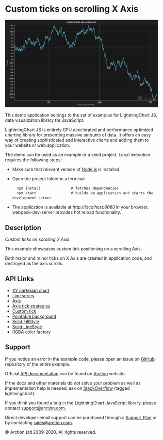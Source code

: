 # Custom ticks on scrolling X Axis

![Custom ticks on scrolling X Axis](customTicksScrolling.png)

This demo application belongs to the set of examples for LightningChart JS, data visualization library for JavaScript.

LightningChart JS is entirely GPU accelerated and performance optimized charting library for presenting massive amounts of data. It offers an easy way of creating sophisticated and interactive charts and adding them to your website or web application.

The demo can be used as an example or a seed project. Local execution requires the following steps:

- Make sure that relevant version of [Node.js](https://nodejs.org/en/download/) is installed
- Open the project folder in a terminal:

        npm install              # fetches dependencies
        npm start                # builds an application and starts the development server

- The application is available at *http://localhost:8080* in your browser, webpack-dev-server provides hot reload functionality.


## Description

*Custom ticks on scrolling X Axis*

This example showcases custom tick positioning on a scrolling Axis.

Both major and minor ticks on X Axis are created in application code, and destroyed as the axis scrolls.


## API Links

* [XY cartesian chart]
* [Line series]
* [Axis]
* [Axis tick strategies]
* [Custom tick]
* [Pointable background]
* [Solid FillStyle]
* [Solid LineStyle]
* [RGBA color factory]


## Support

If you notice an error in the example code, please open an issue on [GitHub][0] repository of the entire example.

Official [API documentation][1] can be found on [Arction][2] website.

If the docs and other materials do not solve your problem as well as implementation help is needed, ask on [StackOverflow][3] (tagged lightningchart).

If you think you found a bug in the LightningChart JavaScript library, please contact support@arction.com.

Direct developer email support can be purchased through a [Support Plan][4] or by contacting sales@arction.com.

[0]: https://github.com/Arction/
[1]: https://www.arction.com/lightningchart-js-api-documentation/
[2]: https://www.arction.com
[3]: https://stackoverflow.com/questions/tagged/lightningchart
[4]: https://www.arction.com/support-services/

© Arction Ltd 2009-2020. All rights reserved.


[XY cartesian chart]: https://www.arction.com/lightningchart-js-api-documentation/v2.2.0/classes/chartxy.html
[Line series]: https://www.arction.com/lightningchart-js-api-documentation/v2.2.0/classes/lineseries.html
[Axis]: https://www.arction.com/lightningchart-js-api-documentation/v2.2.0/classes/axis.html
[Axis tick strategies]: https://www.arction.com/lightningchart-js-api-documentation/v2.2.0/globals.html#axistickstrategies
[Custom tick]: https://www.arction.com/lightningchart-js-api-documentation/v2.2.0/classes/customtick.html
[Pointable background]: https://www.arction.com/lightningchart-js-api-documentation/v2.2.0/interfaces/pointablebackground.html
[Solid FillStyle]: https://www.arction.com/lightningchart-js-api-documentation/v2.2.0/classes/solidfill.html
[Solid LineStyle]: https://www.arction.com/lightningchart-js-api-documentation/v2.2.0/classes/solidline.html
[RGBA color factory]: https://www.arction.com/lightningchart-js-api-documentation/v2.2.0/globals.html#colorrgba

